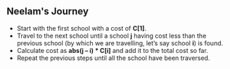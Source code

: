 ## Neelam's Journey

- Start with the first school with a cost of **C[1]**.
- Travel to the next school until a school **j** having cost less than the previous school (by which we are travelling, let’s say school **i**) is found.
- Calculate cost as **abs(j – i) \* C[i]** and add it to the total cost so far.
- Repeat the previous steps until all the school have been traversed.

